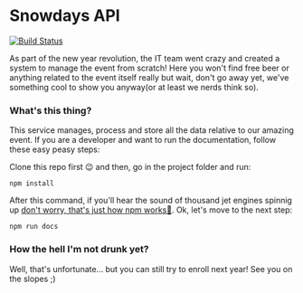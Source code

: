 # Snowdays API

[![Build Status](https://jenkins.tiakane.it/buildStatus/icon?job/snowdays/job/snowdays-back-end/)](https://jenkins.tiakane.it/buildStatus/icon?job/snowdays/job/snowdays-back-end/)

As part of the new year revolution, the IT team went crazy and created a system to manage the event from scratch! Here you won't find free beer or anything related to the event itself really but wait, don't go away yet, we've something cool to show you anyway(or at least we nerds think so).

### What's this thing?
This service manages, process and store all the data relative to our amazing event. If you are a developer and want to run the documentation, follow these easy peasy steps:

Clone this repo first 😉 and then, go in the project folder and run:

```npm install```

After this command, if you'll hear the sound of thousand jet engines spinnig up [don't worry, that's just how npm works💨](https://twitter.com/ProductHunt/status/985894542871162880). Ok, let's move to the next step:

```npm run docs```

### How the hell I'm not drunk yet?
Well, that's unfortunate... but you can still try to enroll next year! See you on the slopes ;)
